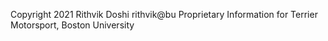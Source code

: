 Copyright 2021 Rithvik Doshi rithvik@bu
Proprietary Information for Terrier Motorsport, Boston University
